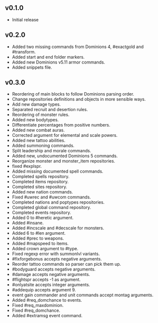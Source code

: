 ## v0.1.0
* Initial release

## v0.2.0
* Added two missing commands from Dominions 4, #exactgold and #transform.
* Added start and end folder markers.
* Added new Dominions v5.11 armor commands.
* Added snippets file.

## v0.3.0
* Reordering of main blocks to follow Dominions parsing order.
* Change repositories definitions and objects in more sensible ways.
* Add new damage types.
* Separated recruit and desertion rules.
* Reordering of monster rules.
* Added new bodytypes.
* Differentiate percentages from positive numbers.
* Added new combat auras.
* Corrected argument for elemental and scale powers.
* Added new tattoo abilities.
* Added summoning commands.
* Split leadership and morale commands.
* Added new, undocumented Dominions 5 commands.
* Reorganize monster and monster_item repositories.
* fixed #explspr.
* Added missing documented spell commands.
* Completed spells repository.
* Completed items repository.
* Completed sites repository.
* Added new nation commands.
* Fixed #uwrec and #uwcom commands.
* Completed nations and poptypes repositories.
* Completed global command repository.
* Completed events repository.
* Added 0 to #heretic argument.
* Added #insane.
* Added #incscale and #decscale for monsters.
* Added 6 to #len argument.
* Added #prec to weapons.
* Added #mapspeed to items.
* Added crown argument to #type.
* Fixed regexp error with summonlvl variants.
* #fixforgebonus accepts negative arguments.
* Reorder tattoo commands so parser can pick them up.
* #bodyguard accepts negative arguments.
* #damage accepts negative arguments.
* #flightspr accepts -1 as argument.
* #onlyatsite accepts integer arguments.
* #addequip accepts argument 9.
* event gain commander and unit commands accept montag arguments.
* Added #req_domchance to events.
* Fixed #req_maxdominion.
* Fixed #req_domchance.
* Added #extramsg event command.
